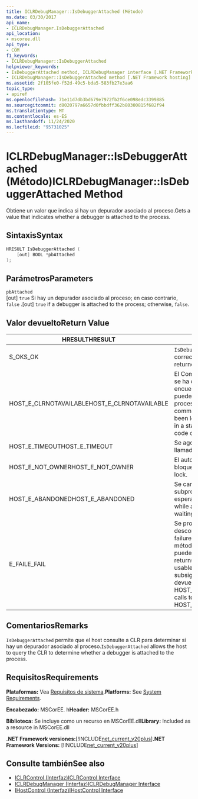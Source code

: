 ```yaml
---
title: ICLRDebugManager::IsDebuggerAttached (Método)
ms.date: 03/30/2017
api_name:
- ICLRDebugManager.IsDebuggerAttached
api_location:
- mscoree.dll
api_type:
- COM
f1_keywords:
- ICLRDebugManager::IsDebuggerAttached
helpviewer_keywords:
- IsDebuggerAttached method, ICLRDebugManager interface [.NET Framework hosting]
- ICLRDebugManager::IsDebuggerAttached method [.NET Framework hosting]
ms.assetid: 2f105fe0-f52d-49c5-bda5-583fb27e3aa6
topic_type:
- apiref
ms.openlocfilehash: 71e11d7db3bd679e7972fb2f6ce098edc3399885
ms.sourcegitcommit: d8020797a6657d0fbbdff362b80300815f682f94
ms.translationtype: MT
ms.contentlocale: es-ES
ms.lasthandoff: 11/24/2020
ms.locfileid: "95731025"
---
```

# <a name="iclrdebugmanagerisdebuggerattached-method"></a><span data-ttu-id="b26b9-102">ICLRDebugManager::IsDebuggerAttached (Método)</span><span class="sxs-lookup"><span data-stu-id="b26b9-102">ICLRDebugManager::IsDebuggerAttached Method</span></span>

<span data-ttu-id="b26b9-103">Obtiene un valor que indica si hay un depurador asociado al proceso.</span><span class="sxs-lookup"><span data-stu-id="b26b9-103">Gets a value that indicates whether a debugger is attached to the process.</span></span>  
  
## <a name="syntax"></a><span data-ttu-id="b26b9-104">Sintaxis</span><span class="sxs-lookup"><span data-stu-id="b26b9-104">Syntax</span></span>  
  
```cpp  
HRESULT IsDebuggerAttached (  
    [out] BOOL *pbAttached  
);  
```  
  
## <a name="parameters"></a><span data-ttu-id="b26b9-105">Parámetros</span><span class="sxs-lookup"><span data-stu-id="b26b9-105">Parameters</span></span>  

 `pbAttached`  
 <span data-ttu-id="b26b9-106">[out] `true` Si hay un depurador asociado al proceso; en caso contrario, `false` .</span><span class="sxs-lookup"><span data-stu-id="b26b9-106">[out] `true` if a debugger is attached to the process; otherwise, `false`.</span></span>  
  
## <a name="return-value"></a><span data-ttu-id="b26b9-107">Valor devuelto</span><span class="sxs-lookup"><span data-stu-id="b26b9-107">Return Value</span></span>  
  
|<span data-ttu-id="b26b9-108">HRESULT</span><span class="sxs-lookup"><span data-stu-id="b26b9-108">HRESULT</span></span>|<span data-ttu-id="b26b9-109">Descripción</span><span class="sxs-lookup"><span data-stu-id="b26b9-109">Description</span></span>|  
|-------------|-----------------|  
|<span data-ttu-id="b26b9-110">S_OK</span><span class="sxs-lookup"><span data-stu-id="b26b9-110">S_OK</span></span>|<span data-ttu-id="b26b9-111">`IsDebuggerAttached` se devolvió correctamente.</span><span class="sxs-lookup"><span data-stu-id="b26b9-111">`IsDebuggerAttached` returned successfully.</span></span>|  
|<span data-ttu-id="b26b9-112">HOST_E_CLRNOTAVAILABLE</span><span class="sxs-lookup"><span data-stu-id="b26b9-112">HOST_E_CLRNOTAVAILABLE</span></span>|<span data-ttu-id="b26b9-113">El Common Language Runtime (CLR) no se ha cargado en un proceso o el CLR se encuentra en un estado en el que no puede ejecutar código administrado ni procesar la llamada correctamente.</span><span class="sxs-lookup"><span data-stu-id="b26b9-113">The common language runtime (CLR) has not been loaded into a process, or the CLR is in a state in which it cannot run managed code or process the call successfully.</span></span>|  
|<span data-ttu-id="b26b9-114">HOST_E_TIMEOUT</span><span class="sxs-lookup"><span data-stu-id="b26b9-114">HOST_E_TIMEOUT</span></span>|<span data-ttu-id="b26b9-115">Se agotó el tiempo de espera de la llamada.</span><span class="sxs-lookup"><span data-stu-id="b26b9-115">The call timed out.</span></span>|  
|<span data-ttu-id="b26b9-116">HOST_E_NOT_OWNER</span><span class="sxs-lookup"><span data-stu-id="b26b9-116">HOST_E_NOT_OWNER</span></span>|<span data-ttu-id="b26b9-117">El autor de la llamada no posee el bloqueo.</span><span class="sxs-lookup"><span data-stu-id="b26b9-117">The caller does not own the lock.</span></span>|  
|<span data-ttu-id="b26b9-118">HOST_E_ABANDONED</span><span class="sxs-lookup"><span data-stu-id="b26b9-118">HOST_E_ABANDONED</span></span>|<span data-ttu-id="b26b9-119">Se canceló un evento mientras un subproceso o fibra bloqueados estaba esperando en él.</span><span class="sxs-lookup"><span data-stu-id="b26b9-119">An event was canceled while a blocked thread or fiber was waiting on it.</span></span>|  
|<span data-ttu-id="b26b9-120">E_FAIL</span><span class="sxs-lookup"><span data-stu-id="b26b9-120">E_FAIL</span></span>|<span data-ttu-id="b26b9-121">Se produjo un error grave desconocido.</span><span class="sxs-lookup"><span data-stu-id="b26b9-121">An unknown catastrophic failure occurred.</span></span> <span data-ttu-id="b26b9-122">Después de que un método devuelve E_FAIL, CLR ya no se puede usar en el proceso.</span><span class="sxs-lookup"><span data-stu-id="b26b9-122">After a method returns E_FAIL, the CLR is no longer usable within the process.</span></span> <span data-ttu-id="b26b9-123">Las llamadas subsiguientes a métodos de hospedaje devuelven HOST_E_CLRNOTAVAILABLE.</span><span class="sxs-lookup"><span data-stu-id="b26b9-123">Subsequent calls to hosting methods return HOST_E_CLRNOTAVAILABLE.</span></span>|  
  
## <a name="remarks"></a><span data-ttu-id="b26b9-124">Comentarios</span><span class="sxs-lookup"><span data-stu-id="b26b9-124">Remarks</span></span>  

 <span data-ttu-id="b26b9-125">`IsDebuggerAttached` permite que el host consulte a CLR para determinar si hay un depurador asociado al proceso.</span><span class="sxs-lookup"><span data-stu-id="b26b9-125">`IsDebuggerAttached` allows the host to query the CLR to determine whether a debugger is attached to the process.</span></span>  
  
## <a name="requirements"></a><span data-ttu-id="b26b9-126">Requisitos</span><span class="sxs-lookup"><span data-stu-id="b26b9-126">Requirements</span></span>  

 <span data-ttu-id="b26b9-127">**Plataformas:** Vea [Requisitos de sistema](../../get-started/system-requirements.md).</span><span class="sxs-lookup"><span data-stu-id="b26b9-127">**Platforms:** See [System Requirements](../../get-started/system-requirements.md).</span></span>  
  
 <span data-ttu-id="b26b9-128">**Encabezado:** MSCorEE. h</span><span class="sxs-lookup"><span data-stu-id="b26b9-128">**Header:** MSCorEE.h</span></span>  
  
 <span data-ttu-id="b26b9-129">**Biblioteca:** Se incluye como un recurso en MSCorEE.dll</span><span class="sxs-lookup"><span data-stu-id="b26b9-129">**Library:** Included as a resource in MSCorEE.dll</span></span>  
  
 <span data-ttu-id="b26b9-130">**.NET Framework versiones:**[!INCLUDE[net_current_v20plus](../../../../includes/net-current-v20plus-md.md)]</span><span class="sxs-lookup"><span data-stu-id="b26b9-130">**.NET Framework Versions:** [!INCLUDE[net_current_v20plus](../../../../includes/net-current-v20plus-md.md)]</span></span>  
  
## <a name="see-also"></a><span data-ttu-id="b26b9-131">Consulte también</span><span class="sxs-lookup"><span data-stu-id="b26b9-131">See also</span></span>

- [<span data-ttu-id="b26b9-132">ICLRControl (Interfaz)</span><span class="sxs-lookup"><span data-stu-id="b26b9-132">ICLRControl Interface</span></span>](iclrcontrol-interface.md)
- [<span data-ttu-id="b26b9-133">ICLRDebugManager (Interfaz)</span><span class="sxs-lookup"><span data-stu-id="b26b9-133">ICLRDebugManager Interface</span></span>](iclrdebugmanager-interface.md)
- [<span data-ttu-id="b26b9-134">IHostControl (Interfaz)</span><span class="sxs-lookup"><span data-stu-id="b26b9-134">IHostControl Interface</span></span>](ihostcontrol-interface.md)
